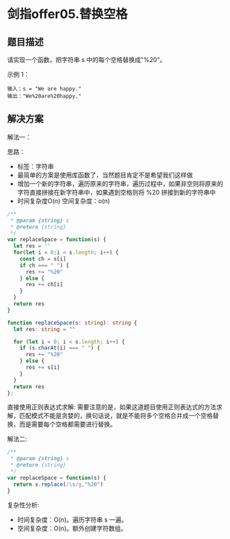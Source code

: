 # 剑指offer05.替换空格

## 题目描述
请实现一个函数，把字符串 s 中的每个空格替换成"%20"。

示例 1：

```
输入：s = "We are happy."
输出："We%20are%20happy."
```

## 解决方案

解法一：

思路：
- 标签：字符串
- 最简单的方案是使用库函数了，当然题目肯定不是希望我们这样做
- 增加一个新的字符串，遍历原来的字符串，遍历过程中，如果非空则将原来的字符直接拼接在新字符串中，如果遇到空格则将 %20 拼接到新的字符串中
- 时间复杂度O(n) 空间复杂度：o(n)

```js
/**
 * @param {string} s
 * @return {string}
 */
var replaceSpace = function(s) {
  let res = ''
  for(let i = 0;i < s.length; i++) {
    const ch = s[i]
    if ch === " ") {
      res += "%20"
    } else {
      res += ch[i]
    }
  }
  return res
}
``` 

```ts
function replaceSpace(s: string): string {
  let res: string = ""

  for (let i = 0; i < s.length; i++) {
    if (s.charAt(i) === " ") {
      res += "%20"
    } else {
      res += s[i]
    }
  }
  return res
};
```

直接使用正则表达式求解:
需要注意的是，如果这道题目使用正则表达式的方法求解，匹配模式不能是贪婪的，换句话说，就是不能将多个空格合并成一个空格替换，而是需要每个空格都需要进行替换。

解法二:

```js
/**
 * @param {string} s
 * @return {string}
 */
var replaceSpace = function(s) {
  return s.replace(/\s/g,"%20")
}
``` 

复杂性分析:
- 时间复杂度：O(n)。遍历字符串 s 一遍。
- 空间复杂度：O(n)。额外创建字符数组。